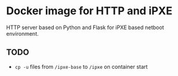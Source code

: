 # Docker image for HTTP and iPXE

HTTP server based on Python and Flask for iPXE based netboot environment.

## TODO

* `cp -u` files from `/ipxe-base` to `/ipxe` on container start
